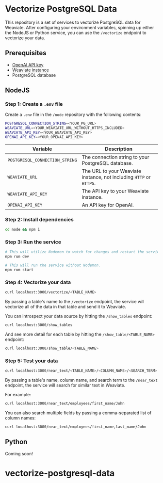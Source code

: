 # Vectorize PostgreSQL Data

This repository is a set of services to vectorize PostgreSQL data for Weaviate. After configuring your environment
variables, spinning up either the NodeJS or Python service, you can use the `/vectorize` endpoint to vectorize your
data.

## Prerequisites

- [OpenAI API key](https://openai.com/blog/openai-api)
- [Weaviate instance](https://weaviate.io/)
- PostgreSQL database

## NodeJS

### Step 1: Create a `.env` file

Create a `.env` file in the `/node` repository with the following contents:

```bash
POSTGRESQL_CONNECTION_STRING=<YOUR_PG_URL>
WEAVIATE_URL=<YOUR_WEAVIATE_URL_WITHOUT_HTTPS_INCLUDED>
WEAVIATE_API_KEY=<YOUR_WEAVIATE_API_KEY>
OPENAI_API_KEY=<YOUR_OPENAI_API_KEY>
```

| Variable                       | Description                                                         |
| ------------------------------ | ------------------------------------------------------------------- |
| `POSTGRESQL_CONNECTION_STRING` | The connection string to your PostgreSQL database.                  |
| `WEAVIATE_URL`                 | The URL to your Weaviate instance, not including `HTTP` or `HTTPS`. |
| `WEAVIATE_API_KEY`             | The API key to your Weaviate instance.                              |
| `OPENAI_API_KEY`               | An API key for OpenAI.                                              |

### Step 2: Install dependencies

```bash
cd node && npm i
```

### Step 3: Run the service

```bash
# This will utilize Nodemon to watch for changes and restart the service.
npm run dev

# This will run the service without Nodemon.
npm run start
```

### Step 4: Vectorize your data

```bash
curl localhost:3000/vectorize/<TABLE_NAME>
```

By passing a table's name to the `/vectorize` endpoint, the service will vectorize all of the data in that table and
send it to Weaviate.

You can introspect your data source by hitting the `/show_tables` endpoint:

```bash
curl localhost:3000/show_tables
```

And see more detail for each table by hitting the `/show_table/<TABLE_NAME>` endpoint:

```bash
curl localhost:3000/show_table/<TABLE_NAME>
```

### Step 5: Test your data

```bash
curl localhost:3000/near_text/<TABLE_NAME>/<COLUMN_NAME>/<SEARCH_TERM>
```

By passing a table's name, column name, and search term to the `/near_text` endpoint, the service will search for
similar text in Weaviate.

For example:

```bash
curl localhost:3000/near_text/employees/first_name/John
```

You can also search multiple fields by passing a comma-separated list of column names:

```bash
curl localhost:3000/near_text/employees/first_name,last_name/John
```

## Python

Coming soon!

# vectorize-postgresql-data
